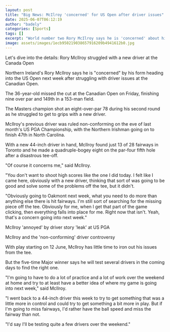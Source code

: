 ```yaml
---
layout: post
title: "Big News: McIlroy 'concerned' for US Open after driver issues"
date: 2025-06-07T06:12:19
author: "badely"
categories: [Sports]
tags: []
excerpt: "World number two Rory McIlroy says he is 'concerned' about his form heading into the US Open after struggling with his driver at the Canadian Open."
image: assets/images/1ecb950219038657916209b4941612b0.jpg
---
```


Let's dive into the details: Rory McIlroy struggled with a new driver at the Canada Open

Northern Ireland's Rory McIlroy says he is "concerned" by his form heading into the US Open next week after struggling with driver issues at the Canadian Open. 

The 36-year-old missed the cut at the Canadian Open on Friday, finishing nine over par and 149th in a 153-man field.

The Masters champion shot an eight-over-par 78 during his second round as he struggled to get to grips with a new driver.

McIlroy's previous driver was ruled non-conforming on the eve of last month's US PGA Championship, with the Northern Irishman going on to finish 47th in North Carolina. 

With a new 44-inch driver in hand, McIlroy found just 13 of 28 fairways in Toronto and he made a quadruple-bogey eight on the par-four fifth hole after a disastrous tee-off.

"Of course it concerns me," said McIlroy.

"You don't want to shoot high scores like the one I did today. I felt like I came here, obviously with a new driver, thinking that sort of was going to be good and solve some of the problems off the tee, but it didn't. 

"Obviously going to Oakmont next week, what you need to do more than anything else there is hit fairways. I'm still sort of searching for the missing piece off the tee. Obviously for me, when I get that part of the game clicking, then everything falls into place for me. Right now that isn't. Yeah, that's a concern going into next week."

McIlroy 'annoyed' by driver story 'leak' at US PGA

McIlroy and the 'non-conforming' driver controversy

With play starting on 12 June, McIlroy has little time to iron out his issues from the tee.

But the five-time Major winner says he will test several drivers in the coming days to find the right one. 

"I'm going to have to do a lot of practice and a lot of work over the weekend at home and try to at least have a better idea of where my game is going into next week," said McIlroy.

"I went back to a 44-inch driver this week to try to get something that was a little more in control and could try to get something a bit more in play.  But if I'm going to miss fairways, I'd rather have the ball speed and miss the fairway than not.

"I'd say I'll be testing quite a few drivers over the weekend."

